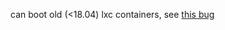 can boot old (<18.04) lxc containers, see [this bug](https://bugs.launchpad.net/ubuntu/+source/systemd/+bug/1962332)

